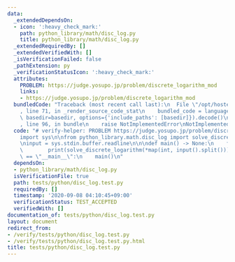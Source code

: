 ```yaml
---
data:
  _extendedDependsOn:
  - icon: ':heavy_check_mark:'
    path: python_library/math/disc_log.py
    title: python_library/math/disc_log.py
  _extendedRequiredBy: []
  _extendedVerifiedWith: []
  _isVerificationFailed: false
  _pathExtension: py
  _verificationStatusIcon: ':heavy_check_mark:'
  attributes:
    PROBLEM: https://judge.yosupo.jp/problem/discrete_logarithm_mod
    links:
    - https://judge.yosupo.jp/problem/discrete_logarithm_mod
  bundledCode: "Traceback (most recent call last):\n  File \"/opt/hostedtoolcache/Python/3.9.1/x64/lib/python3.9/site-packages/onlinejudge_verify/documentation/build.py\"\
    , line 71, in _render_source_code_stat\n    bundled_code = language.bundle(stat.path,\
    \ basedir=basedir, options={'include_paths': [basedir]}).decode()\n  File \"/opt/hostedtoolcache/Python/3.9.1/x64/lib/python3.9/site-packages/onlinejudge_verify/languages/python.py\"\
    , line 96, in bundle\n    raise NotImplementedError\nNotImplementedError\n"
  code: "# verify-helper: PROBLEM https://judge.yosupo.jp/problem/discrete_logarithm_mod\n\
    import sys\n\nfrom python_library.math.disc_log import solve_discrete_logarithm\n\
    \ninput = sys.stdin.buffer.readline\n\n\ndef main() -> None:\n    for _ in range(int(input())):\n\
    \        print(solve_discrete_logarithm(*map(int, input().split())))\n\n\nif __name__\
    \ == \"__main__\":\n    main()\n"
  dependsOn:
  - python_library/math/disc_log.py
  isVerificationFile: true
  path: tests/python/disc_log.test.py
  requiredBy: []
  timestamp: '2020-09-08 04:10:45+09:00'
  verificationStatus: TEST_ACCEPTED
  verifiedWith: []
documentation_of: tests/python/disc_log.test.py
layout: document
redirect_from:
- /verify/tests/python/disc_log.test.py
- /verify/tests/python/disc_log.test.py.html
title: tests/python/disc_log.test.py
---
```

